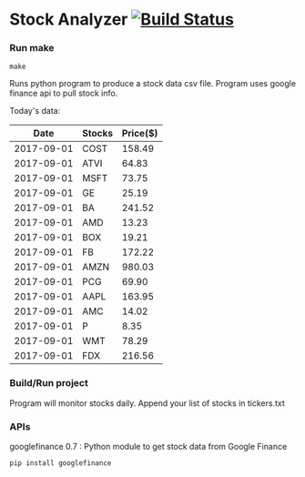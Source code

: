 # Stock Analyzer [![Build Status](https://travis-ci.org/ogoyal/StockAnalyzer.svg?branch=master)](https://travis-ci.org/ogoyal/StockAnalyzer)

### Run make
```
make
```

Runs python program to produce a stock data csv file. Program uses google finance api to pull stock info.

Today's data:

| Date| Stocks| Price($) | 
| --- | --- | ---  | 
| 2017-09-01| COST| 158.49 | 
| 2017-09-01| ATVI| 64.83 | 
| 2017-09-01| MSFT| 73.75 | 
| 2017-09-01| GE| 25.19 | 
| 2017-09-01| BA| 241.52 | 
| 2017-09-01| AMD| 13.23 | 
| 2017-09-01| BOX| 19.21 | 
| 2017-09-01| FB| 172.22 | 
| 2017-09-01| AMZN| 980.03 | 
| 2017-09-01| PCG| 69.90 | 
| 2017-09-01| AAPL| 163.95 | 
| 2017-09-01| AMC| 14.02 | 
| 2017-09-01| P| 8.35 | 
| 2017-09-01| WMT| 78.29 | 
| 2017-09-01| FDX| 216.56 | 

### Build/Run project

Program will monitor stocks daily. Append your list of stocks in tickers.txt

### APIs
googlefinance 0.7 : Python module to get stock data from Google Finance

```
pip install googlefinance
```

